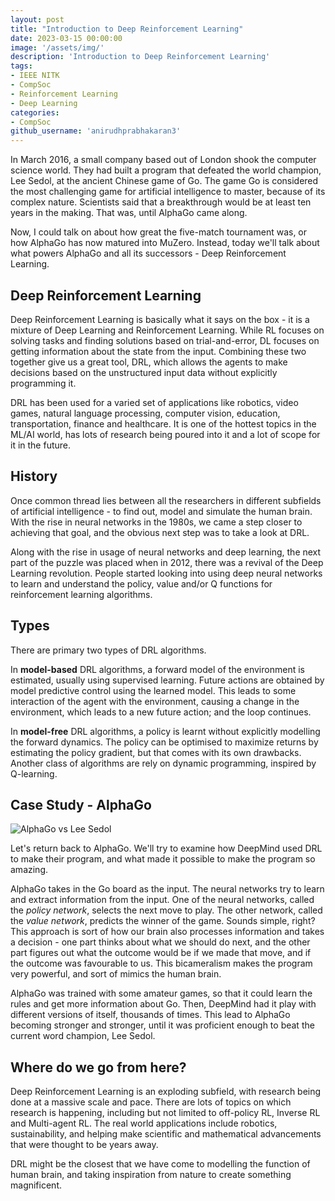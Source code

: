 ```yaml
---
layout: post
title: "Introduction to Deep Reinforcement Learning"
date: 2023-03-15 00:00:00
image: '/assets/img/'
description: 'Introduction to Deep Reinforcement Learning'
tags:
- IEEE NITK
- CompSoc
- Reinforcement Learning
- Deep Learning
categories:
- CompSoc
github_username: 'anirudhprabhakaran3'
---
```


In March 2016, a small company based out of London shook the computer science world. They had built a program that defeated the world champion, Lee Sedol, at the ancient Chinese game of Go. The game Go is considered the most challenging game for artificial intelligence to master, because of its complex nature. Scientists said that a breakthrough would be at least ten years in the making. That was, until AlphaGo came along.

Now, I could talk on about how great the five-match tournament was, or how AlphaGo has now matured into MuZero. Instead, today we'll talk about what powers AlphaGo and all its successors - Deep Reinforcement Learning.

## Deep Reinforcement Learning

Deep Reinforcement Learning is basically what it says on the box - it is a mixture of Deep Learning and Reinforcement Learning. While RL focuses on solving tasks and finding solutions based on trial-and-error, DL focuses on getting information about the state from the input. Combining these two together give us a great tool, DRL, which allows the agents to make decisions based on the unstructured input data without explicitly programming it.

DRL has been used for a varied set of applications like robotics, video games, natural language processing, computer vision, education, transportation, finance and healthcare. It is one of the hottest topics in the ML/AI world, has lots of research being poured into it and a lot of scope for it in the future.

## History

Once common thread lies between all the researchers in different subfields of artificial intelligence - to find out, model and simulate the human brain. With the rise in neural networks in the 1980s, we came a step closer to achieving that goal, and the obvious next step was to take a look at DRL.

Along with the rise in usage of neural networks and deep learning, the next part of the puzzle was placed when in 2012, there was a revival of the Deep Learning revolution. People started looking into using deep neural networks to learn and understand the policy, value and/or Q functions for reinforcement learning algorithms.

## Types

There are primary two types of DRL algorithms.

In **model-based** DRL algorithms, a forward model of the environment is estimated, usually using supervised learning. Future actions are obtained by model predictive control using the learned model. This leads to some interaction of the agent with the environment, causing a change in the environment, which leads to a new future action; and the loop continues.

In **model-free** DRL algorithms, a policy is learnt without explicitly modelling the forward dynamics. The policy can be optimised to maximize returns by estimating the policy gradient, but that comes with its own drawbacks. Another class of algorithms are rely on dynamic programming, inspired by Q-learning.


## Case Study - AlphaGo

![AlphaGo vs Lee Sedol](/blog/assets/img/deep-reinforcement-learning/alphago-vs-lee-sedol.jpeg)

Let's return back to AlphaGo. We'll try to examine how DeepMind used DRL to make their program, and what made it possible to make the program so amazing.

AlphaGo takes in the Go board as the input. The neural networks try to learn and extract information from the input. One of the neural networks, called the _policy network_, selects the next move to play. The other network, called the _value network_, predicts the winner of the game. Sounds simple, right? This approach is sort of how our brain also processes information and takes a decision - one part thinks about what we should do next, and the other part figures out what the outcome would be if we made that move, and if the outcome was favourable to us. This bicameralism makes the program very powerful, and sort of mimics the human brain.

AlphaGo was trained with some amateur games, so that it could learn the rules and get more information about Go. Then, DeepMind had it play with different versions of itself, thousands of times. This lead to AlphaGo becoming stronger and stronger, until it was proficient enough to beat the current word champion, Lee Sedol.

## Where do we go from here?

Deep Reinforcement Learning is an exploding subfield, with research being done at a massive scale and pace. There are lots of topics on which research is happening, including but not limited to off-policy RL, Inverse RL and Multi-agent RL. The real world applications include robotics, sustainability, and helping make scientific and mathematical advancements that were thought to be years away.

DRL might be the closest that we have come to modelling the function of human brain, and taking inspiration from nature to create something magnificent.